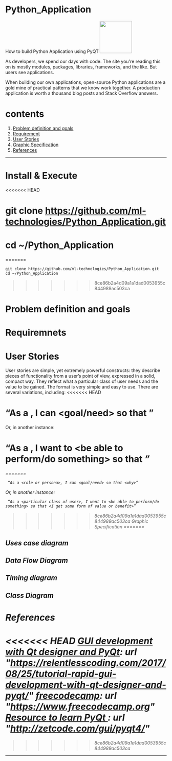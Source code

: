 # Python_Application
How to build Python Application using PyQT <img src="Images/PyQt.png"  width="100">

As developers, we spend our days with code. The site you're reading this on is mostly modules, packages, libraries, frameworks, and the like. But users see applications.

When building our own applications, open-source Python applications are a gold mine of practical patterns that we know work together. A production application is worth a thousand blog posts and Stack Overflow answers.



contents
=======
1. [Problem definition and goals](https://github.com/ml-technologies/Python_Application.git)
2. [Requirement](https://github.com/ml-technologies/Python_Application.git)
3. [User Stories](https://github.com/ml-technologies/Python_Application.git)
4. [Graphic Specification](https://github.com/ml-technologies/Python_Application.git)
5. [References](https://github.com/ml-technologies/Python_Application.git)
----------

Install & Execute
=======
<<<<<<< HEAD
# git clone https://github.com/ml-technologies/Python_Application.git
# cd ~/Python_Application

=======
```
git clone https://github.com/ml-technologies/Python_Application.git
cd ~/Python_Application
```
>>>>>>> 8ce86b2a4d09a1a1dad0053955c844989ac503ca



Problem definition and goals
=======



 
Requiremnets
=======




User Stories
=======
User stories are simple, yet extremely powerful constructs: they describe pieces of functionality from a user’s point of view, expressed in a solid, compact way. They reflect what a particular class of user needs and the value to be gained. The format is very simple and easy to use. There are several variations, including:
<<<<<<< HEAD

# “As a <role or persona>, I can <goal/need> so that <why>”

Or, in another instance:

# “As a <particular class of user>, I want to <be able to perform/do something> so that <I get some form of value or benefit>”

=======
```
 “As a <role or persona>, I can <goal/need> so that <why>”
```
Or, in another instance:
```
 “As a <particular class of user>, I want to <be able to perform/do something> so that <I get some form of value or benefit>”
```
>>>>>>> 8ce86b2a4d09a1a1dad0053955c844989ac503ca
Graphic Specification
=======

Uses case diagram
-----------------




Data Flow Diagram
--------------




Timing diagram
--------------



Class Diagram
-----------------




References
=======
<<<<<<< HEAD
[GUI development with Qt designer and PyQt]: url "https://relentlesscoding.com/2017/08/25/tutorial-rapid-gui-development-with-qt-designer-and-pyqt/"
[freecodecamp]: url "https://www.freecodecamp.org"
[Resource to learn PyQt ]: url "http://zetcode.com/gui/pyqt4/"
=======
[GUI development with Qt designer and PyQt]:  "https://relentlesscoding.com/2017/08/25/tutorial-rapid-gui-development-with-qt-designer-and-pyqt/"
[freecodecamp]:  "https://www.freecodecamp.org"
[Resource to learn PyQt ]:  "http://zetcode.com/gui/pyqt4/"
>>>>>>> 8ce86b2a4d09a1a1dad0053955c844989ac503ca
---

